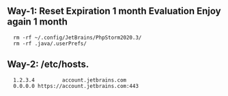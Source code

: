 
## Way-1: Reset Expiration 1 month  Evaluation Enjoy again 1 month 

      rm -rf ~/.config/JetBrains/PhpStorm2020.3/
      rm -rf .java/.userPrefs/
      
## Way-2: /etc/hosts.

      1.2.3.4         account.jetbrains.com
      0.0.0.0 https://account.jetbrains.com:443
